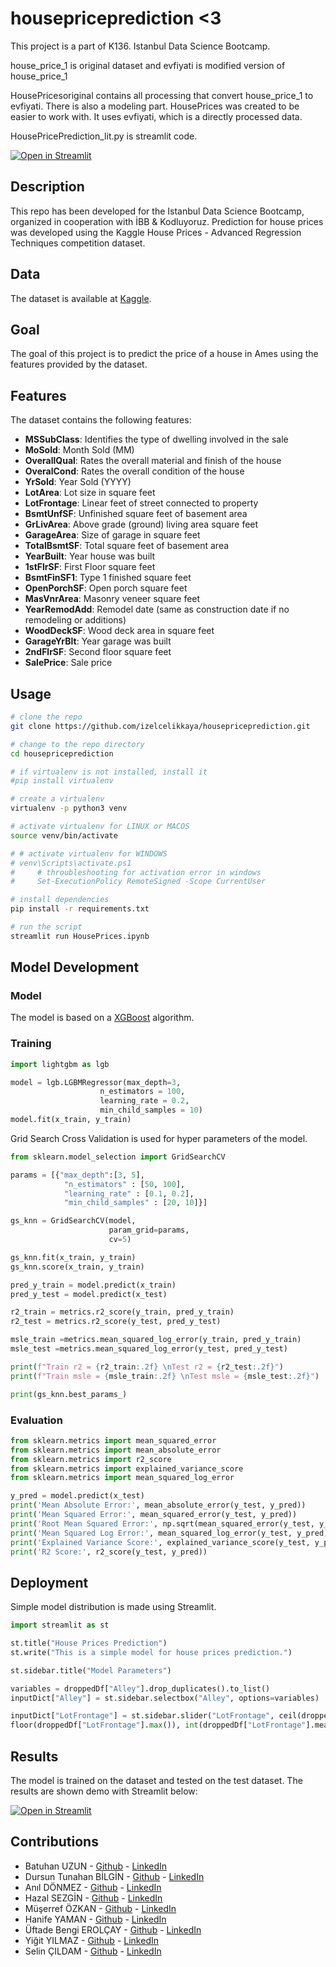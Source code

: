 # housepriceprediction <3
This project is a part of K136. Istanbul Data Science Bootcamp. 

house_price_1 is original dataset and evfiyati is modified version of house_price_1

HousePricesoriginal contains all processing that convert house_price_1 to evfiyati. There is also a modeling part.
HousePrices was created to be easier to work with. It uses evfiyati, which is a directly processed data.

HousePricePrediction_lit.py is streamlit code. 

[![Open in Streamlit](https://static.streamlit.io/badges/streamlit_badge_black_white.svg)](https://share.streamlit.io/izelcelikkaya/housepriceprediction/main/HousePricePrediction_lit.py)

## Description

This repo has been developed for the Istanbul Data Science Bootcamp, organized in cooperation with İBB & Kodluyoruz. Prediction for house prices was developed using the Kaggle House Prices - Advanced Regression Techniques competition dataset.

## Data

The dataset is available at [Kaggle](https://www.kaggle.com/c/house-prices-advanced-regression-techniques).

## Goal

The goal of this project is to predict the price of a house in Ames using the features provided by the dataset.

## Features

The dataset contains the following features:

* **MSSubClass**: Identifies the type of dwelling involved in the sale
* **MoSold**: Month Sold (MM)
* **OverallQual**: Rates the overall material and finish of the house
* **OveralCond**: Rates the overall condition of the house
* **YrSold**: Year Sold (YYYY)
* **LotArea**: Lot size in square feet
* **LotFrontage**: Linear feet of street connected to property
* **BsmtUnfSF**: Unfinished square feet of basement area
* **GrLivArea**: Above grade (ground) living area square feet
* **GarageArea**: Size of garage in square feet
* **TotalBsmtSF**: Total square feet of basement area
* **YearBuilt**: Year house was built
* **1stFlrSF**: First Floor square feet
* **BsmtFinSF1**: Type 1 finished square feet
* **OpenPorchSF**: Open porch square feet
* **MasVnrArea**: Masonry veneer square feet
* **YearRemodAdd**: Remodel date (same as construction date if no remodeling or additions)
* **WoodDeckSF**: Wood deck area in square feet
* **GarageYrBlt**: Year garage was built
* **2ndFlrSF**: Second floor square feet
* **SalePrice**: Sale price

## Usage

```bash
# clone the repo
git clone https://github.com/izelcelikkaya/housepriceprediction.git

# change to the repo directory
cd housepriceprediction

# if virtualenv is not installed, install it
#pip install virtualenv

# create a virtualenv
virtualenv -p python3 venv

# activate virtualenv for LINUX or MACOS
source venv/bin/activate

# # activate virtualenv for WINDOWS
# venv\Scripts\activate.ps1
#     # throubleshooting for activation error in windows
#     Set-ExecutionPolicy RemoteSigned -Scope CurrentUser

# install dependencies
pip install -r requirements.txt

# run the script
streamlit run HousePrices.ipynb
```

## Model Development

### Model

The model is based on a [XGBoost](https://xgboost.readthedocs.io/en/stable/) algorithm.

### Training

```python
import lightgbm as lgb

model = lgb.LGBMRegressor(max_depth=3, 
                    n_estimators = 100, 
                    learning_rate = 0.2,
                    min_child_samples = 10)
model.fit(x_train, y_train)
```

Grid Search Cross Validation is used for hyper parameters of the model.

```python
from sklearn.model_selection import GridSearchCV

params = [{"max_depth":[3, 5], 
            "n_estimators" : [50, 100], 
            "learning_rate" : [0.1, 0.2],
            "min_child_samples" : [20, 10]}]

gs_knn = GridSearchCV(model,
                      param_grid=params,
                      cv=5)

gs_knn.fit(x_train, y_train)
gs_knn.score(x_train, y_train)

pred_y_train = model.predict(x_train)
pred_y_test = model.predict(x_test)

r2_train = metrics.r2_score(y_train, pred_y_train)
r2_test = metrics.r2_score(y_test, pred_y_test)

msle_train =metrics.mean_squared_log_error(y_train, pred_y_train)
msle_test =metrics.mean_squared_log_error(y_test, pred_y_test)

print(f"Train r2 = {r2_train:.2f} \nTest r2 = {r2_test:.2f}")
print(f"Train msle = {msle_train:.2f} \nTest msle = {msle_test:.2f}")

print(gs_knn.best_params_)
```

### Evaluation

```python
from sklearn.metrics import mean_squared_error
from sklearn.metrics import mean_absolute_error
from sklearn.metrics import r2_score
from sklearn.metrics import explained_variance_score
from sklearn.metrics import mean_squared_log_error

y_pred = model.predict(x_test)
print('Mean Absolute Error:', mean_absolute_error(y_test, y_pred))
print('Mean Squared Error:', mean_squared_error(y_test, y_pred))
print('Root Mean Squared Error:', np.sqrt(mean_squared_error(y_test, y_pred)))
print('Mean Squared Log Error:', mean_squared_log_error(y_test, y_pred))
print('Explained Variance Score:', explained_variance_score(y_test, y_pred))
print('R2 Score:', r2_score(y_test, y_pred))
```

## Deployment

Simple model distribution is made using Streamlit.

```python
import streamlit as st

st.title("House Prices Prediction")
st.write("This is a simple model for house prices prediction.")

st.sidebar.title("Model Parameters")

variables = droppedDf["Alley"].drop_duplicates().to_list()
inputDict["Alley"] = st.sidebar.selectbox("Alley", options=variables)

inputDict["LotFrontage"] = st.sidebar.slider("LotFrontage", ceil(droppedDf["LotFrontage"].min()), 
floor(droppedDf["LotFrontage"].max()), int(droppedDf["LotFrontage"].mean()))
```

## Results

The model is trained on the dataset and tested on the test dataset. The results are shown demo with Streamlit below:

[![Open in Streamlit](https://static.streamlit.io/badges/streamlit_badge_black_white.svg)](https://share.streamlit.io/uzunb/house-prices-prediction-lgbm/main/1_%F0%9F%92%BB_Enter_Page.py)

## Contributions

* Batuhan UZUN - [Github](https://https://github.com/uzunb) - [LinkedIn](https://linkedin.com/in/uzunb)
* Dursun Tunahan BİLGİN - [Github](https://github.com/bilgind17) - [LinkedIn](https://www.linkedin.com/in/dtunahanbilgin/)
* Anıl DÖNMEZ - [Github](https://github.com/anildonmz) - [LinkedIn](https://www.linkedin.com/in/anilldonmez/)
* Hazal SEZGİN - [Github](https://github.com/hazalsezgin) - [LinkedIn](https://www.linkedin.com/in/hazal-sezgin-48a253170)
* Müşerref ÖZKAN - [Github](https://github.com/MuserrefOzkn) - [LinkedIn](https://www.linkedin.com/in/müşerrefözkan)
* Hanife YAMAN - [Github](https://github.com/hanifeyaman) - [LinkedIn](https://www.linkedin.com/in/hanife-yaman/)
* Üftade Bengi EROLÇAY - [Github](https://github.com/uftadeerolcay) - [LinkedIn](https://www.linkedin.com/in/uftade-bengi-erolcay)
* Yiğit YILMAZ - [Github](https://github.com/yilmazyigit) - [LinkedIn](https://www.linkedin.com/in/yigityilmaz4/)
* Selin ÇILDAM - [Github](https://github.com/selincildam) - [LinkedIn](https://www.linkedin.com/in/selincildam/)
